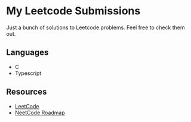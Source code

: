 # My Leetcode Submissions

Just a bunch of solutions to Leetcode problems. Feel free to check them out.

## Languages

- C
- Typescript

## Resources

- [LeetCode](https://leetcode.com/)
- [NeetCode Roadmap](https://neetcode.io/roadmap)
